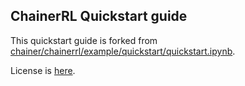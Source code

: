 ChainerRL Quickstart guide
-----

This quickstart guide is forked from [chainer/chainerrl/example/quickstart/quickstart.ipynb](https://github.com/chainer/chainerrl/blob/23f201b556f3010316c996d7847efe841c321ea7/examples/quickstart/quickstart.ipynb).

License is [here](https://github.com/chainer/chainerrl/blob/23f201b556f3010316c996d7847efe841c321ea7/LICENSE).
